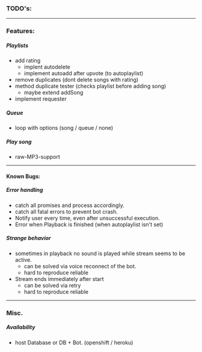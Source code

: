 ### **TODO's:** ###

---

### Features: ###

##### Playlists #####
- add rating
	- implent autodelete
	- implement autoadd after upvote (to autoplaylist)
- remove duplicates (dont delete songs with rating)
- method duplicate tester (checks playlist before adding song)
	- maybe extend addSong
- implement requester

##### Queue ##### 
- loop with options (song / queue / none)

##### Play song ##### 
- raw-MP3-support

---

#### Known Bugs: #### 

##### Error handling ##### 
- catch all promises and process accordingly. 
- catch all fatal errors to prevent bot crash.
- Notify user every time, even after unsuccessful execution.
- Error when Playback is finished (when autoplaylist isn't set)

##### Strange behavior ##### 
- sometimes in playback no sound is played while stream seems to be active.
	- can be solved via voice reconnect of the bot.
	- hard to reproduce reliable
- Stream ends immediately after start
	- can be solved via retry
	- hard to reproduce reliable

---

### Misc. ###

##### Availability ##### 
- host Database or DB + Bot. (openshift / heroku)